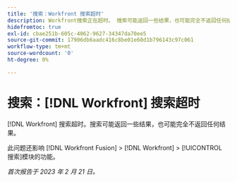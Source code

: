 ```yaml
---
title: '搜索：Workfront 搜索超时'
description: Workfront搜索正在超时。 搜索可能返回一些结果，也可能完全不返回任何结果。
hidefromtoc: true
exl-id: cbae251b-605c-4062-9627-34347da70ee5
source-git-commit: 17906db6aadc416c8be01e60d1b796143c97c061
workflow-type: tm+mt
source-wordcount: '0'
ht-degree: 0%

---
```


# 搜索：[!DNL Workfront] 搜索超时

<!--this issue is on WF and WFF TOCs. Valid issue, won't fix-->

[!DNL Workfront] 搜索超时。搜索可能返回一些结果，也可能完全不返回任何结果。

此问题还影响 [!DNL Workfront Fusion] > [!DNL Workfront] > [!UICONTROL 搜索]模块的功能。

_首次报告于 2023 年 2 月 21 日。_
